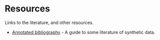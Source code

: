 # Resources

Links to the literature, and other resources.

- [Annotated bibliography](bibliography.md) - A guide to some literature of synthetic data.
